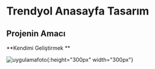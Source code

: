 # Trendyol Anasayfa Tasarım

## Projenin Amacı 
**Kendimi Geliştirmek **


![uygulamafoto](https://github.com/ByStag/Trendyol-Desing/assets/103425395/d49e4e37-4309-4f84-ab7d-d8861d6cb2f5){:height="300px" width="300px"}

